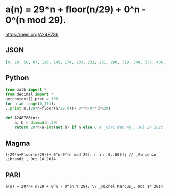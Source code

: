 # a\(n\) \=  29\*n \+ floor\(n/29\) \+ 0^n \- 0^\(n mod 29\)\.
https://oeis.org/A248786
## JSON
```JSON
[0, 29, 58, 87, 116, 145, 174, 203, 232, 261, 290, 319, 348, 377, 406, 435, 464, 493, 522, 551, 580, 609, 638, 667, 696, 725, 754, 783, 812, 841, 871, 900, 929, 958, 987, 1016, 1045, 1074, 1103, 1132, 1161, 1190, 1219, 1248]
```
## Python
```Python
from math import *
from decimal import *
getcontext().prec = 100
for n in range(0,101):
..print n,(29*n+floor(n/29.0))+ 0**n-0**(n%29)
```
```Python
def A248786(n):
    a, b = divmod(n,29)
    return 29*n+a-int(not b) if n else 0 # _Chai Wah Wu_, Jul 27 2022
```
## Magma
```Magma
[(29*n+Floor(n/29))+ 0^n-0^(n mod 29): n in [0..60]]; // _Vincenzo Librandi_, Oct 14 2014
```
## PARI
```PARI
a(n) = 29*n+ n\29 + 0^n - 0^(n % 29); \\ _Michel Marcus_, Oct 14 2014
```
